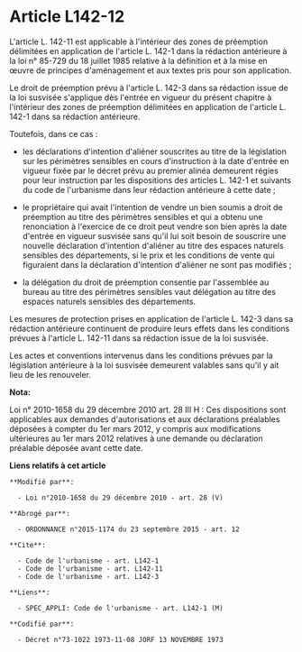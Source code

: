 # Article L142-12

L'article L. 142-11 est applicable à l'intérieur des zones de préemption délimitées en application de l'article L. 142-1 dans
la rédaction antérieure à la loi n° 85-729 du 18 juillet 1985 relative à la définition et à la mise en œuvre de principes
d'aménagement et aux textes pris pour son application. 

Le droit de préemption prévu à l'article L. 142-3 dans sa rédaction issue de la loi susvisée s'applique dès l'entrée en
vigueur du présent chapitre à l'intérieur des zones de préemption délimitées en application de l'article L. 142-1 dans sa
rédaction antérieure. 

Toutefois, dans ce cas :

- les déclarations d'intention d'aliéner souscrites au titre de la législation sur les périmètres sensibles en cours
d'instruction à la date d'entrée en vigueur fixée par le décret prévu au premier alinéa demeurent régies pour leur
instruction par les dispositions des articles L. 142-1 et suivants du code de l'urbanisme dans leur rédaction antérieure à
cette date ;

- le propriétaire qui avait l'intention de vendre un bien soumis a droit de préemption au titre des périmètres sensibles et
qui a obtenu une renonciation à l'exercice de ce droit peut vendre son bien après la date d'entrée en vigueur susvisée sans
qu'il lui soit besoin de souscrire une nouvelle déclaration d'intention d'aliéner au titre des espaces naturels sensibles des
départements, si le prix et les conditions de vente qui figuraient dans la déclaration d'intention d'aliéner ne sont pas
modifiés ;

- la délégation du droit de préemption consentie par l'assemblée au bureau au titre des périmètres sensibles vaut délégation
au titre des espaces naturels sensibles des départements. 

Les mesures de protection prises en application de l'article L. 142-3 dans sa rédaction antérieure continuent de produire
leurs effets dans les conditions prévues à l'article L. 142-11 dans sa rédaction issue de la loi susvisée. 

Les actes et conventions intervenus dans les conditions prévues par la législation antérieure à la loi susvisée demeurent
valables sans qu'il y ait lieu de les renouveler.

**Nota:**

Loi n° 2010-1658 du 29 décembre 2010 art. 28 III H : Ces dispositions sont applicables aux demandes d'autorisations et aux
déclarations préalables déposées à compter du 1er mars 2012, y compris aux modifications ultérieures au 1er mars 2012
relatives à une demande ou déclaration préalable déposée avant cette date.

**Liens relatifs à cet article**

	**Modifié par**:

	  - Loi n°2010-1658 du 29 décembre 2010 - art. 28 (V)

	**Abrogé par**:

	  - ORDONNANCE n°2015-1174 du 23 septembre 2015 - art. 12

	**Cite**:

	  - Code de l'urbanisme - art. L142-1
	  - Code de l'urbanisme - art. L142-11
	  - Code de l'urbanisme - art. L142-3

	**Liens**:

	  - SPEC_APPLI: Code de l'urbanisme - art. L142-1 (M)

	**Codifié par**:

	  - Décret n°73-1022 1973-11-08 JORF 13 NOVEMBRE 1973
